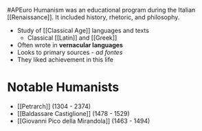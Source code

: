 #APEuro 
Humanism was an educational program during the Italian [[Renaissance]]. It included history, rhetoric, and philosophy.
- Study of [[Classical Age]] languages and texts
	- Classical [[Latin]] and [[Greek]]
- Often wrote in **vernacular languages**
- Looks to primary sources - *ad fontes*
- They liked achievement in this life
# Notable Humanists
- [[Petrarch]] (1304 - 2374)
- [[Baldassare Castiglione]] (1478 - 1529)
- [[Giovanni Pico della Mirandola]] (1463 - 1494)